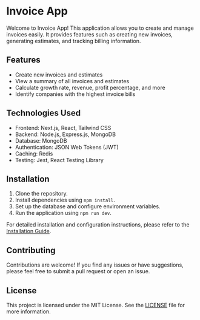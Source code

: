 # Invoice App

Welcome to Invoice App! This application allows you to create and manage invoices easily. It provides features such as creating new invoices, generating estimates, and tracking billing information.

## Features

- Create new invoices and estimates
- View a summary of all invoices and estimates
- Calculate growth rate, revenue, profit percentage, and more
- Identify companies with the highest invoice bills

## Technologies Used

- Frontend: Next.js, React, Tailwind CSS
- Backend: Node.js, Express.js, MongoDB
- Database: MongoDB
- Authentication: JSON Web Tokens (JWT)
- Caching: Redis
- Testing: Jest, React Testing Library

## Installation

1. Clone the repository.
2. Install dependencies using `npm install`.
3. Set up the database and configure environment variables.
4. Run the application using `npm run dev`.

For detailed installation and configuration instructions, please refer to the [Installation Guide](./docs/INSTALLATION.md).

## Contributing

Contributions are welcome! If you find any issues or have suggestions, please feel free to submit a pull request or open an issue.

## License

This project is licensed under the MIT License. See the [LICENSE](./LICENSE) file for more information.
